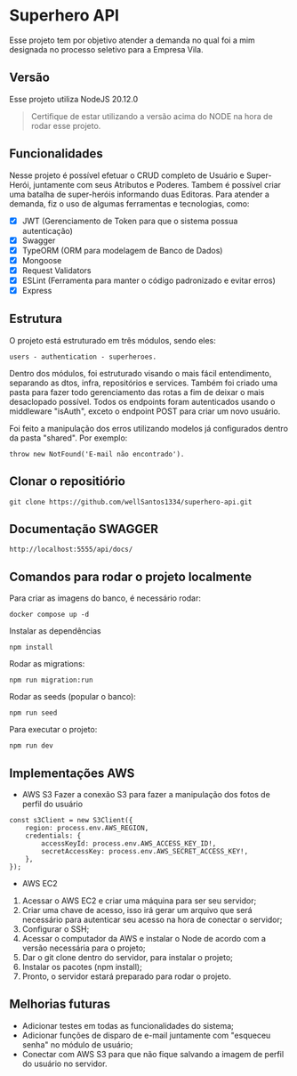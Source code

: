 # Superhero API
Esse projeto tem por objetivo atender a demanda no qual foi a mim designada no processo seletivo para a Empresa Vila.

## Versão
Esse projeto utiliza NodeJS 20.12.0

> Certifique de estar utilizando a versão acima do NODE na hora de rodar esse projeto. 

## Funcionalidades 
Nesse projeto é possível efetuar o CRUD completo de Usuário e Super-Herói, juntamente com seus Atributos e Poderes. Tambem é possível criar uma batalha de super-heróis informando duas Editoras. Para atender a demanda, fiz o uso de algumas ferramentas e tecnologias, como:
* [x] JWT (Gerenciamento de Token para que o sistema possua autenticação)
* [x] Swagger
* [x] TypeORM (ORM para modelagem de Banco de Dados)
* [x] Mongoose
* [X] Request Validators
* [x] ESLint (Ferramenta para manter o código padronizado e evitar erros)
* [x] Express

## Estrutura
O projeto está estruturado em três módulos, sendo eles: 
```
users - authentication - superheroes.
```
Dentro dos módulos, foi estruturado visando o mais fácil entendimento, separando as dtos, infra, repositórios e services.
Também foi criado uma pasta para fazer todo gerenciamento das rotas a fim de deixar o mais desaclopado possível. Todos os endpoints foram autenticados usando o middleware "isAuth", exceto o endpoint POST para criar um novo usuário.

Foi feito a manipulação dos erros utilizando modelos já configurados dentro da pasta "shared". Por exemplo: 
```
throw new NotFound('E-mail não encontrado').
```

## Clonar o repositiório
```
git clone https://github.com/wellSantos1334/superhero-api.git
```

## Documentação SWAGGER
```
http://localhost:5555/api/docs/
```

## Comandos para rodar o projeto localmente
Para criar as imagens do banco, é necessário rodar:
```
docker compose up -d
```
Instalar as dependências
```
npm install
```
Rodar as migrations:
```
npm run migration:run
```
Rodar as seeds (popular o banco):
```
npm run seed
```
Para executar o projeto:
```
npm run dev
```
## Implementações AWS
* AWS S3
Fazer a conexão S3 para fazer a manipulação dos fotos de perfil do usuário
```
const s3Client = new S3Client({
    region: process.env.AWS_REGION,
    credentials: {
        accessKeyId: process.env.AWS_ACCESS_KEY_ID!,
        secretAccessKey: process.env.AWS_SECRET_ACCESS_KEY!,
    },
});
```
* AWS EC2
  
1. Acessar o AWS EC2 e criar uma máquina para ser seu servidor;
2. Criar uma chave de acesso, isso irá gerar um arquivo que será necessário para autenticar seu acesso na hora de conectar o servidor;
3. Configurar o SSH;
4. Acessar o computador da AWS e instalar o Node de acordo com a versão necessária para o projeto;
5. Dar o git clone dentro do servidor, para instalar o projeto;
6. Instalar os pacotes (npm install);
7. Pronto, o servidor estará preparado para rodar o projeto.

## Melhorias futuras
* Adicionar testes em todas as funcionalidades do sistema;
* Adicionar funções de disparo de e-mail juntamente com "esqueceu senha" no módulo de usuário;
* Conectar com AWS S3 para que não fique salvando a imagem de perfil do usuário no servidor.




